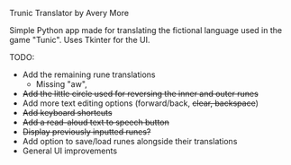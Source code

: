 Trunic Translator by Avery More

Simple Python app made for translating the fictional language
used in the game "Tunic". Uses Tkinter for the UI.

TODO:

- Add the remaining rune translations
  - Missing "aw", 
- ~~Add the little circle used for reversing the inner and outer runes~~
- Add more text editing options (forward/back, ~~clear, backspace~~)
- ~~Add keyboard shortcuts~~
- ~~Add a read-aloud text to speech button~~
- ~~Display previously inputted runes?~~
- Add option to save/load runes alongside their translations
- General UI improvements